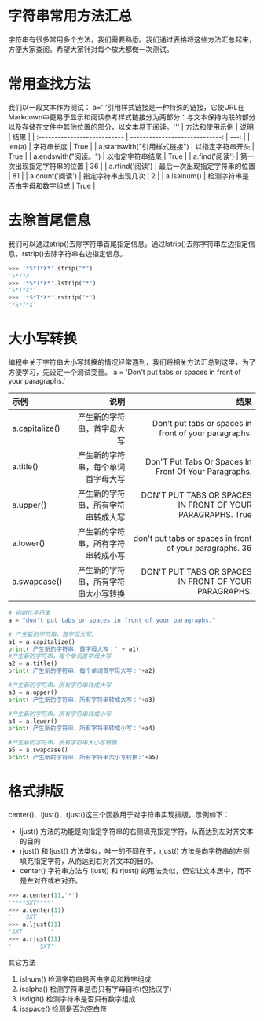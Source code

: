 # 字符串常用方法汇总
字符串有很多常用多个方法，我们需要熟悉。我们通过表格将这些方法汇总起来，方便大家查阅。希望大家针对每个放大都做一次测试。

# 常用查找方法
我们以一段文本作为测试：
a='''引用样式链接是一种特殊的链接，它使URL在Markdown中更易于显示和阅读参考样式链接分为两部分：与文本保持内联的部分以及存储在文件中其他位置的部分，以文本易于阅读。'''
| 方法和使用示例               |                           说明 | 结果 |
| :--------------------------- | -----------------------------: | ---: |
| len(a)                       |                     字符串长度 | True |
| a.startswith("引用样式链接") |               以指定字符串开头 | True |
| a.endswith("阅读。")         |               以指定字符串结尾 | True |
| a.find('阅读')               |     第一次出现指定字符串的位置 |   36 |
| a.rfind('阅读')              |   最后一次出现指定字符串的位置 |   81 |
| a.count('阅读')              |             指定字符串出现几次 |    2 |
| a.isalnum()                  | 检测字符串是否由字母和数字组成 | True |
# 去除首尾信息
我们可以通过strip()去除字符串首尾指定信息。通过lstrip()去除字符串左边指定信息，rstrip()去除字符串右边指定信息。
```python
>>> '*S*T*X*'.strip("*")
'S*T*X'
>>> '*S*T*X*'.lstrip("*")
'S*T*X*'
>>> '*S*T*X*'.rstrip("*")
'*S*T*X'
```

# 大小写转换
 编程中关于字符串大小写转换的情况经常遇到，我们将相关方法汇总到这里，为了方便学习，先设定一个测试变量。
 a = 'Don't put tabs or spaces in front of your paragraphs.'

 | 示例           |                                 说明 |                                                                                                        结果 |
 | :------------- | -----------------------------------: | ----------------------------------------------------------------------------------------------------------: |
 | a.capitalize() |           产生新的字符串，首字母大写 |                                                       Don't put tabs or spaces in front of your paragraphs. |
 | a.title()      |   产生新的字符串，每个单词首字母大写 |                                                       Don'T Put Tabs Or Spaces In Front Of Your Paragraphs. |
 | a.upper()      |   产生新的字符串，所有字符串转成大写 |  DON'T PUT TABS OR SPACES IN FRONT OF YOUR PARAGRAPHS.                                                 True |
 | a.lower()      |   产生新的字符串，所有字符串转成小写 | don't put tabs or spaces in front of your paragraphs.                                                    36 |
 | a.swapcase()   | 产生新的字符串，所有字符串大小写转换 |                                                       DON'T PUT TABS OR SPACES IN FRONT OF YOUR PARAGRAPHS. |



```python
# 初始化字符串
a = "don't put tabs or spaces in front of your paragraphs."

# 产生新的字符串，首字母大写。
a1 = a.capitalize()
print('产生新的字符串，首字母大写：' + a1)
#产生新的字符串，每个单词首字母大写
a2 = a.title()
print('产生新的字符串，每个单词首字母大写：'+a2)

#产生新的字符串，所有字符串转成大写
a3 = a.upper()
print('产生新的字符串，所有字符串转成大写：'+a3)

#产生新的字符串，所有字符串转成小写
a4 = a.lower()
print('产生新的字符串，所有字符串转成小写：'+a4)

#产生新的字符串，所有字符串大小写转换
a5 = a.swapcase()
print('产生新的字符串，所有字符串大小写转换:'+a5)

```

# 格式排版
center()、ljust()、rjust()这三个函数用于对字符串实现排版。示例如下：
* ljust() 方法的功能是向指定字符串的右侧填充指定字符，从而达到左对齐文本的目的
* rjust() 和 ljust() 方法类似，唯一的不同在于，rjust() 方法是向字符串的左侧填充指定字符，从而达到右对齐文本的目的。
* center() 字符串方法与 ljust() 和 rjust() 的用法类似，但它让文本居中，而不是左对齐或右对齐。
```python
>>> a.center(11,'*')
'****SXT****'
>>> a.center(11)
'    SXT    '
>>> a.ljust(11)
'SXT        '
>>> a.rjust(11)
'        SXT'
```

其它方法
1. islnum() 检测字符串是否由字母和数字组成
2. isalpha() 检测字符串是否只有字母自称(包括汉字)
3. isdigit() 检测字符串是否只有数字组成
4. isspace() 检测是否为空白符

